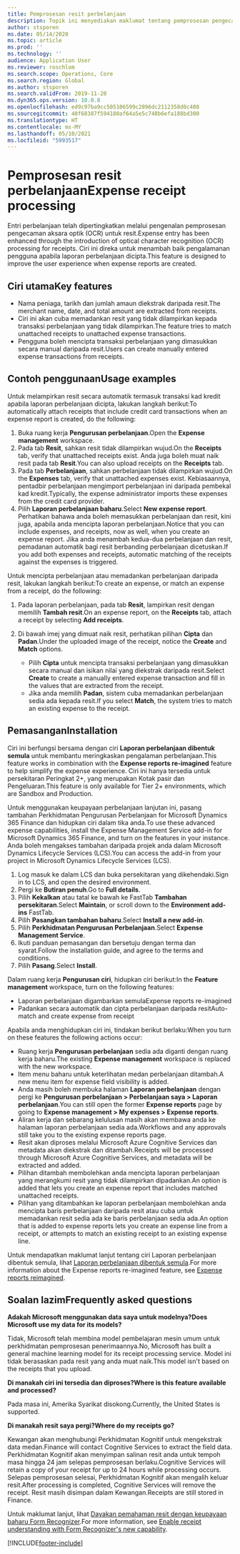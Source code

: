 ```yaml
---
title: Pemprosesan resit perbelanjaan
description: Topik ini menyediakan maklumat tentang pemprosesan pengecaman aksara optik (OCR) untuk resit. Ciri ini direka untuk menambah baik pengalamanan pengguna apabila laporan perbelanjaan dicipta dalam Microsoft Dynamics 365 Finance.
author: stsporen
ms.date: 05/14/2020
ms.topic: article
ms.prod: ''
ms.technology: ''
audience: Application User
ms.reviewer: roschlom
ms.search.scope: Operations, Core
ms.search.region: Global
ms.author: stsporen
ms.search.validFrom: 2019-11-20
ms.dyn365.ops.version: 10.0.8
ms.openlocfilehash: ed9c97ba9cc505106599c2896dc2112358d0c408
ms.sourcegitcommit: 40f68387f594180af64a5e5c748b6efa188bd300
ms.translationtype: HT
ms.contentlocale: ms-MY
ms.lasthandoff: 05/10/2021
ms.locfileid: "5993517"
---
```

# <a name="expense-receipt-processing"></a><span data-ttu-id="fac27-104">Pemprosesan resit perbelanjaan</span><span class="sxs-lookup"><span data-stu-id="fac27-104">Expense receipt processing</span></span>

<span data-ttu-id="fac27-105">Entri perbelanjaan telah dipertingkatkan melalui pengenalan pemprosesan pengecaman aksara optik (OCR) untuk resit.</span><span class="sxs-lookup"><span data-stu-id="fac27-105">Expense entry has been enhanced through the introduction of optical character recognition (OCR) processing for receipts.</span></span> <span data-ttu-id="fac27-106">Ciri ini direka untuk menambah baik pengalamanan pengguna apabila laporan perbelanjaan dicipta.</span><span class="sxs-lookup"><span data-stu-id="fac27-106">This feature is designed to improve the user experience when expense reports are created.</span></span>

## <a name="key-features"></a><span data-ttu-id="fac27-107">Ciri utama</span><span class="sxs-lookup"><span data-stu-id="fac27-107">Key features</span></span>

- <span data-ttu-id="fac27-108">Nama peniaga, tarikh dan jumlah amaun diekstrak daripada resit.</span><span class="sxs-lookup"><span data-stu-id="fac27-108">The merchant name, date, and total amount are extracted from receipts.</span></span>
- <span data-ttu-id="fac27-109">Ciri ini akan cuba memadankan resit yang tidak dilampirkan kepada transaksi perbelanjaan yang tidak dilampirkan.</span><span class="sxs-lookup"><span data-stu-id="fac27-109">The feature tries to match unattached receipts to unattached expense transactions.</span></span>
- <span data-ttu-id="fac27-110">Pengguna boleh mencipta transaksi perbelanjaan yang dimasukkan secara manual daripada resit.</span><span class="sxs-lookup"><span data-stu-id="fac27-110">Users can create manually entered expense transactions from receipts.</span></span>

## <a name="usage-examples"></a><span data-ttu-id="fac27-111">Contoh penggunaan</span><span class="sxs-lookup"><span data-stu-id="fac27-111">Usage examples</span></span>

<span data-ttu-id="fac27-112">Untuk melampirkan resit secara automatik termasuk transaksi kad kredit apabila laporan perbelanjaan dicipta, lakukan langkah berikut:</span><span class="sxs-lookup"><span data-stu-id="fac27-112">To automatically attach receipts that include credit card transactions when an expense report is created, do the following:</span></span>

  1. <span data-ttu-id="fac27-113">Buka ruang kerja **Pengurusan perbelanjaan**.</span><span class="sxs-lookup"><span data-stu-id="fac27-113">Open the **Expense management** workspace.</span></span>
  2. <span data-ttu-id="fac27-114">Pada tab **Resit**, sahkan resit tidak dilampirkan wujud.</span><span class="sxs-lookup"><span data-stu-id="fac27-114">On the **Receipts** tab, verify that unattached receipts exist.</span></span> <span data-ttu-id="fac27-115">Anda juga boleh muat naik resit pada tab **Resit**.</span><span class="sxs-lookup"><span data-stu-id="fac27-115">You can also upload receipts on the **Receipts** tab.</span></span>
  3. <span data-ttu-id="fac27-116">Pada tab **Perbelanjaan**, sahkan perbelanjaan tidak dilampirkan wujud.</span><span class="sxs-lookup"><span data-stu-id="fac27-116">On the **Expenses** tab, verify that unattached expenses exist.</span></span> <span data-ttu-id="fac27-117">Kebiasaannya, pentadbir perbelanjaan mengimport perbelanjaan ini daripada pembekal kad kredit.</span><span class="sxs-lookup"><span data-stu-id="fac27-117">Typically, the expense administrator imports these expenses from the credit card provider.</span></span>
  4. <span data-ttu-id="fac27-118">Pilih **Laporan perbelanjaan baharu**.</span><span class="sxs-lookup"><span data-stu-id="fac27-118">Select **New expense report**.</span></span> <span data-ttu-id="fac27-119">Perhatikan bahawa anda boleh memasukkan perbelanjaan dan resit, kini juga, apabila anda mencipta laporan perbelanjaan.</span><span class="sxs-lookup"><span data-stu-id="fac27-119">Notice that you can include expenses, and receipts, now as well, when you create an expense report.</span></span> <span data-ttu-id="fac27-120">Jika anda menambah kedua-dua perbelanjaan dan resit, pemadanan automatik bagi resit berbanding perbelanjaan dicetuskan.</span><span class="sxs-lookup"><span data-stu-id="fac27-120">If you add both expenses and receipts, automatic matching of the receipts against the expenses is triggered.</span></span>

<span data-ttu-id="fac27-121">Untuk mencipta perbelanjaan atau memadankan perbelanjaan daripada resit, lakukan langkah berikut:</span><span class="sxs-lookup"><span data-stu-id="fac27-121">To create an expense, or match an expense from a receipt, do the following:</span></span>

  1. <span data-ttu-id="fac27-122">Pada laporan perbelanjaan, pada tab **Resit**, lampirkan resit dengan memilih **Tambah resit**.</span><span class="sxs-lookup"><span data-stu-id="fac27-122">On an expense report, on the **Receipts** tab, attach a receipt by selecting **Add receipts**.</span></span>
  2. <span data-ttu-id="fac27-123">Di bawah imej yang dimuat naik resit, perhatikan pilihan **Cipta** dan **Padan**.</span><span class="sxs-lookup"><span data-stu-id="fac27-123">Under the uploaded image of the receipt, notice the **Create** and **Match** options.</span></span>

      - <span data-ttu-id="fac27-124">Pilih **Cipta** untuk mencipta transaksi perbelanjaan yang dimasukkan secara manual dan isikan nilai yang diekstrak daripada resit.</span><span class="sxs-lookup"><span data-stu-id="fac27-124">Select **Create** to create a manually entered expense transaction and fill in the values that are extracted from the receipt.</span></span>
      - <span data-ttu-id="fac27-125">Jika anda memilih **Padan**, sistem cuba memadankan perbelanjaan sedia ada kepada resit.</span><span class="sxs-lookup"><span data-stu-id="fac27-125">If you select **Match**, the system tries to match an existing expense to the receipt.</span></span>

## <a name="installation"></a><span data-ttu-id="fac27-126">Pemasangan</span><span class="sxs-lookup"><span data-stu-id="fac27-126">Installation</span></span>

<span data-ttu-id="fac27-127">Ciri ini berfungsi bersama dengan ciri **Laporan perbelanjaan dibentuk semula** untuk membantu meringkaskan pengalaman perbelanjaan.</span><span class="sxs-lookup"><span data-stu-id="fac27-127">This feature works in combination with the **Expense reports re-imagined** feature to help simplify the expense experience.</span></span> <span data-ttu-id="fac27-128">Ciri ini hanya tersedia untuk persekitaran Peringkat 2+, yang merupakan Kotak pasir dan Pengeluaran.</span><span class="sxs-lookup"><span data-stu-id="fac27-128">This feature is only available for Tier 2+ environments, which are Sandbox and Production.</span></span>

<span data-ttu-id="fac27-129">Untuk menggunakan keupayaan perbelanjaan lanjutan ini, pasang tambahan Perkhidmatan Pengurusan Perbelanjaan for Microsoft Dynamics 365 Finance dan hidupkan ciri dalam tika anda.</span><span class="sxs-lookup"><span data-stu-id="fac27-129">To use these advanced expense capabilities, install the Expense Management Service add-in for Microsoft Dynamics 365 Finance, and turn on the features in your instance.</span></span> <span data-ttu-id="fac27-130">Anda boleh mengakses tambahan daripada projek anda dalam Microsoft Dynamics Lifecycle Services (LCS).</span><span class="sxs-lookup"><span data-stu-id="fac27-130">You can access the add-in from your project in Microsoft Dynamics Lifecycle Services (LCS).</span></span>

1. <span data-ttu-id="fac27-131">Log masuk ke dalam LCS dan buka persekitaran yang dikehendaki.</span><span class="sxs-lookup"><span data-stu-id="fac27-131">Sign in to LCS, and open the desired environment.</span></span>
2. <span data-ttu-id="fac27-132">Pergi ke **Butiran penuh**.</span><span class="sxs-lookup"><span data-stu-id="fac27-132">Go to **Full details**.</span></span>
3. <span data-ttu-id="fac27-133">Pilih **Kekalkan** atau tatal ke bawah ke FastTab **Tambahan persekitaran**.</span><span class="sxs-lookup"><span data-stu-id="fac27-133">Select **Maintain**, or scroll down to the **Environment add-ins** FastTab.</span></span>
4. <span data-ttu-id="fac27-134">Pilih **Pasangkan tambahan baharu**.</span><span class="sxs-lookup"><span data-stu-id="fac27-134">Select **Install a new add-in**.</span></span>
5. <span data-ttu-id="fac27-135">Pilih **Perkhidmatan Pengurusan Perbelanjaan**.</span><span class="sxs-lookup"><span data-stu-id="fac27-135">Select **Expense Management Service**.</span></span>
6. <span data-ttu-id="fac27-136">Ikuti panduan pemasangan dan bersetuju dengan terma dan syarat.</span><span class="sxs-lookup"><span data-stu-id="fac27-136">Follow the installation guide, and agree to the terms and conditions.</span></span>
7. <span data-ttu-id="fac27-137">Pilih **Pasang**.</span><span class="sxs-lookup"><span data-stu-id="fac27-137">Select **Install**.</span></span>

<span data-ttu-id="fac27-138">Dalam ruang kerja **Pengurusan ciri**, hidupkan ciri berikut:</span><span class="sxs-lookup"><span data-stu-id="fac27-138">In the **Feature management** workspace, turn on the following features:</span></span>

- <span data-ttu-id="fac27-139">Laporan perbelanjaan digambarkan semula</span><span class="sxs-lookup"><span data-stu-id="fac27-139">Expense reports re-imagined</span></span>
- <span data-ttu-id="fac27-140">Padankan secara automatik dan cipta perbelanjaan daripada resit</span><span class="sxs-lookup"><span data-stu-id="fac27-140">Auto-match and create expense from receipt</span></span>

<span data-ttu-id="fac27-141">Apabila anda menghidupkan ciri ini, tindakan berikut berlaku:</span><span class="sxs-lookup"><span data-stu-id="fac27-141">When you turn on these features the following actions occur:</span></span>

- <span data-ttu-id="fac27-142">Ruang kerja **Pengurusan perbelanjaan** sedia ada diganti dengan ruang kerja baharu.</span><span class="sxs-lookup"><span data-stu-id="fac27-142">The existing **Expense management** workspace is replaced with the new workspace.</span></span>
- <span data-ttu-id="fac27-143">Item menu baharu untuk keterlihatan medan perbelanjaan ditambah.</span><span class="sxs-lookup"><span data-stu-id="fac27-143">A new menu item for expense field visibility is added.</span></span>
- <span data-ttu-id="fac27-144">Anda masih boleh membuka halaman **Laporan perbelanjaan** dengan pergi ke **Pengurusan perbelanjaan > Perbelanjaan saya > Laporan perbelanjaan**.</span><span class="sxs-lookup"><span data-stu-id="fac27-144">You can still open the former **Expense reports** page by going to **Expense management > My expenses > Expense reports**.</span></span>
- <span data-ttu-id="fac27-145">Aliran kerja dan sebarang kelulusan masih akan membawa anda ke halaman laporan perbelanjaan sedia ada.</span><span class="sxs-lookup"><span data-stu-id="fac27-145">Workflows and any approvals still take you to the existing expense reports page.</span></span>
- <span data-ttu-id="fac27-146">Resit akan diproses melalui Microsoft Azure Cognitive Services dan metadata akan diekstrak dan ditambah.</span><span class="sxs-lookup"><span data-stu-id="fac27-146">Receipts will be processed through Microsoft Azure Cognitive Services, and metadata will be extracted and added.</span></span>
- <span data-ttu-id="fac27-147">Pilihan ditambah membolehkan anda mencipta laporan perbelanjaan yang merangkumi resit yang tidak dilampirkan dipadankan.</span><span class="sxs-lookup"><span data-stu-id="fac27-147">An option is added that lets you create an expense report that includes matched unattached receipts.</span></span>
- <span data-ttu-id="fac27-148">Pilihan yang ditambahkan ke laporan perbelanjaan membolehkan anda mencipta baris perbelanjaan daripada resit atau cuba untuk memadankan resit sedia ada ke baris perbelanjaan sedia ada.</span><span class="sxs-lookup"><span data-stu-id="fac27-148">An option that is added to expense reports lets you create an expense line from a receipt, or attempts to match an existing receipt to an existing expense line.</span></span>

<span data-ttu-id="fac27-149">Untuk mendapatkan maklumat lanjut tentang ciri Laporan perbelanjaan dibentuk semula, lihat [Laporan perbelanjaan dibentuk semula](ExpenseWorkspaceNew.md).</span><span class="sxs-lookup"><span data-stu-id="fac27-149">For more information about the Expense reports re-imagined feature, see [Expense reports reimagined](ExpenseWorkspaceNew.md).</span></span>

## <a name="frequently-asked-questions"></a><span data-ttu-id="fac27-150">Soalan lazim</span><span class="sxs-lookup"><span data-stu-id="fac27-150">Frequently asked questions</span></span>

<span data-ttu-id="fac27-151">**Adakah Microsoft menggunakan data saya untuk modelnya?**</span><span class="sxs-lookup"><span data-stu-id="fac27-151">**Does Microsoft use my data for its models?**</span></span>

<span data-ttu-id="fac27-152">Tidak, Microsoft telah membina model pembelajaran mesin umum untuk perkhidmatan pemprosesan penerimaannya.</span><span class="sxs-lookup"><span data-stu-id="fac27-152">No, Microsoft has built a general machine learning model for its receipt processing service.</span></span> <span data-ttu-id="fac27-153">Model ini tidak berasaskan pada resit yang anda muat naik.</span><span class="sxs-lookup"><span data-stu-id="fac27-153">This model isn't based on the receipts that you upload.</span></span>

<span data-ttu-id="fac27-154">**Di manakah ciri ini tersedia dan diproses?**</span><span class="sxs-lookup"><span data-stu-id="fac27-154">**Where is this feature available and processed?**</span></span>

<span data-ttu-id="fac27-155">Pada masa ini, Amerika Syarikat disokong.</span><span class="sxs-lookup"><span data-stu-id="fac27-155">Currently, the United States is supported.</span></span>

<span data-ttu-id="fac27-156">**Di manakah resit saya pergi?**</span><span class="sxs-lookup"><span data-stu-id="fac27-156">**Where do my receipts go?**</span></span>

<span data-ttu-id="fac27-157">Kewangan akan menghubungi Perkhidmatan Kognitif untuk mengekstrak data medan.</span><span class="sxs-lookup"><span data-stu-id="fac27-157">Finance will contact Cognitive Services to extract the field data.</span></span> <span data-ttu-id="fac27-158">Perkhidmatan Kognitif akan menyimpan salinan resit anda untuk tempoh masa hingga 24 jam selepas pemprosesan berlaku.</span><span class="sxs-lookup"><span data-stu-id="fac27-158">Cognitive Services will retain a copy of your receipt for up to 24 hours while processing occurs.</span></span> <span data-ttu-id="fac27-159">Selepas pemprosesan selesai, Perkhidmatan Kognitif akan mengalih keluar resit.</span><span class="sxs-lookup"><span data-stu-id="fac27-159">After processing is completed, Cognitive Services will remove the receipt.</span></span> <span data-ttu-id="fac27-160">Resit masih disimpan dalam Kewangan.</span><span class="sxs-lookup"><span data-stu-id="fac27-160">Receipts are still stored in Finance.</span></span>

<span data-ttu-id="fac27-161">Untuk maklumat lanjut, lihat [Dayakan pemahaman resit dengan keupayaan baharu Form Recognizer](https://azure.microsoft.com/blog/enable-receipt-understanding-with-form-recognizer-s-new-capability/).</span><span class="sxs-lookup"><span data-stu-id="fac27-161">For more information, see [Enable receipt understanding with Form Recognizer's new capability](https://azure.microsoft.com/blog/enable-receipt-understanding-with-form-recognizer-s-new-capability/).</span></span>


[!INCLUDE[footer-include](../includes/footer-banner.md)]